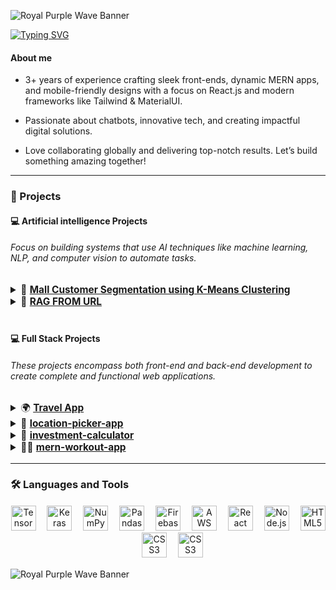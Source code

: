 ![Royal Purple Wave Banner](https://capsule-render.vercel.app/api?type=waving&color=7851A9&height=120&section=header)


<a href="https://git.io/typing-svg"><img src="https://readme-typing-svg.demolab.com?font=Fira+Code&pause=1000&color=7851A9&width=435&lines=Hi%2C+i'm+Saad+Bin+Wasi!+;Welcome+to+My+Coding+Journey.;Exploring+the+Tech+Universe.;Building+Tomorrow%2C+Today." alt="Typing SVG" /></a>



<p align='center' >

 <h4>About me </h4>

- 3+ years of experience crafting sleek front-ends, dynamic MERN apps, and mobile-friendly designs with a focus on React.js and modern frameworks like Tailwind & MaterialUI.

- Passionate about chatbots, innovative tech, and creating impactful digital solutions.

- Love collaborating globally and delivering top-notch results. Let’s build something amazing together!

</p>

<hr/>

<h3 align="left">🚀 Projects</h3>

<div align="left">
  <h4>💻 <strong>Artificial intelligence Projects</strong></h4>
  <h6 align="left"> Focus on building systems that use AI techniques like machine learning, NLP, and computer vision to automate tasks. </h6>
  <div align="left">
    <ul style="list-style-type: none; padding: 0; font-size: 1.1em;">
      <details>
        <summary>🤖
          <a href="https://github.com/saadbinwasi/-K-Means-Clustering" target="_blank">
            <strong>Mall Customer Segmentation using K-Means Clustering</strong>
          </a>
        </summary>
        <samp>
         In This Project, we dive into customer segmentation using K-Means Clustering, a popular unsupervised machine learning algorithm. This technique helps businesses understand their customers better by grouping them based on spending behavior, annual income, and other key factors.
        </samp>
      </details>
       <details>
        <summary>🤖
          <a href="https://github.com/saadbinwasi/rag-url" target="_blank">
            <strong>RAG FROM URL</strong>
          </a>
        </summary>
        <samp>
        a large language model (LLM) is used to answer questions based on the retrieved data.
        </samp>
      </details>
    </ul>
  </div>
</div>

<img height="5"/>

<div align="left">
  <h4>💻 <strong>Full Stack Projects</strong></h4>
  <h6 align="left"> These projects encompass both front-end and back-end development to create complete and functional web applications. </h6>
  <div align="left">
    <ul style="list-style-type: none; padding: 0; font-size: 1.1em;">
      <details>
        <summary>🌍
          <a href="https://github.com/saadbinwasi/TravelApp" target="_blank">
            <strong>Travel App</strong>
          </a>
        </summary>
        <samp>
        A full-stack web application that helps users explore destinations, book flights, and plan their travel itinerary.
        </samp>
      </details>
      <details>
        <summary> 📍
          <a href="https://github.com/saadbinwasi/location-picker-app-" target="_blank">
            <strong>location-picker-app</strong>
          </a>
        </summary>
        <samp>
          A web app that allows users to easily select and save their preferred locations on a map for various purposes.
        </samp>
      </details>
      <details>
        <summary>💸
          <a href="https://github.com/saadbinwasi/investment-calculator-" target="_blank">
            <strong>investment-calculator</strong>
          </a>
        </summary>
        <samp>
         A tool that helps users calculate potential returns on their investments by inputting different variables like amount, rate of return, and time.
        </samp>
      </details>
      <details>
        <summary>🏋️‍♂️
          <a href="https://github.com/saadbinwasi/mern-workout-app" target="_blank">
            <strong>mern-workout-app</strong>
          </a>
        </summary>
        <samp>
         A fitness application built with the MERN stack that allows users to track their workouts, set goals, and monitor progress.
        </samp>
      </details>
    </ul>
  </div>
</div>

<hr />

<h3 align="left">🛠 Languages and Tools</h3>

<img height="1"/>

<div align="center">
  <img src="https://www.vectorlogo.zone/logos/tensorflow/tensorflow-icon.svg" height="40" alt="TensorFlow logo" />
  <img width="10" />
  <img src="https://icon.icepanel.io/Technology/svg/Keras.svg" height="40" alt="Keras logo" />
  <img width="10" />
  <img src="https://cdn.worldvectorlogo.com/logos/numpy-1.svg" height="40" alt="NumPy logo" />
  <img width="10" />
  <img src="https://icon.icepanel.io/Technology/png-shadow-512/Pandas.png" height="40" alt="Pandas logo" />
  <img width="10" />
  <img src="https://cdn.jsdelivr.net/gh/devicons/devicon/icons/firebase/firebase-plain-wordmark.svg" height="40" alt="Firebase logo" />
  <img width="10" />
  <img src="https://cdn.jsdelivr.net/gh/devicons/devicon/icons/amazonwebservices/amazonwebservices-line-wordmark.svg" height="40" alt="AWS logo" />
  <img width="10" />
  <img src="https://cdn.jsdelivr.net/gh/devicons/devicon/icons/react/react-original-wordmark.svg" height="40" alt="React logo" />
  <img width="10" />
  <img src="https://cdn.jsdelivr.net/gh/devicons/devicon/icons/nodejs/nodejs-original-wordmark.svg" height="40" alt="Node.js logo" />
  <img width="10" />
  <img src="https://cdn.jsdelivr.net/gh/devicons/devicon/icons/html5/html5-original-wordmark.svg" height="40" alt="HTML5 logo" />
  <img width="10" />
  <img src="https://cdn.jsdelivr.net/gh/devicons/devicon/icons/css3/css3-original-wordmark.svg" height="40" alt="CSS3 logo" />
   <img width="10" />
  <img src="https://cdn.worldvectorlogo.com/logos/react-native-1.svg" height="40" alt="CSS3 logo" />

</div>

<img height="1"/>

![Royal Purple Wave Banner](https://capsule-render.vercel.app/api?type=waving&color=7851A9&height=120&section=footer&text=Thanks%20for%20stopping%20by!%20Happy%20coding!&fontSize=14&fontColor=808080&fontAlignY=87)

